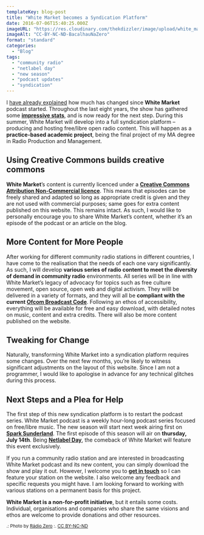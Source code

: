 ```yaml
---
templateKey: blog-post
title: "White Market becomes a Syndication Platform"
date: 2016-07-06T15:40:25.000Z
imageURL: "https://res.cloudinary.com/thekdizzler/image/upload/white_market/2016/07/CC-BY-NC-SA-BacalhauNaZero.jpg"
imageAlt: "CC-BY-NC-ND-BacalhauNaZero"
format: "standard"
categories:
  - "Blog"
tags:
  - "community radio"
  - "netlabel day"
  - "new season"
  - "podcast updates"
  - "syndication"
---
```

I [have already explained](http://www.whitemarketpodcast.co.uk/blog/2016/03/22/happy-birthday-white-market/) how much has changed since **White Market** podcast started. Throughout the last eight years, the show has gathered some [**impressive stats**](http://www.whitemarketpodcast.co.uk/wp-content/uploads/2016/07/White-Market-Stats-Syndication-Web.pdf), and is now ready for the next step. During this summer, White Market will develop into a full syndication platform – producing and hosting free/libre open radio content. This will happen as a **practice-based academic project**, being the final project of my MA degree in Radio Production and Management.

Using Creative Commons builds creative commons
----------------------------------------------

**White Market**’s content is currently licenced under a [**Creative Commons Attribution Non-Commercial licence**](http://creativecommons.org/licenses/by-nc/4.0/). This means that episodes can be freely shared and adapted so long as appropriate credit is given and they are not used with commercial purposes; same goes for extra content published on this website. This remains intact. As such, I would like to personally encourage you to share White Market’s content, whether it’s an episode of the podcast or an article on the blog.

More Content for More People
----------------------------

After working for different community radio stations in different countries, I have come to the realisation that the needs of each one vary significantly. As such, I will develop **various series of radio content to meet the diversity of demand in community radio** environments. All series will be in line with White Market’s legacy of advocacy for topics such as free culture movement, open source, open web and digital activism. They willl be delivered in a variety of formats, and they will all be **compliant with the current [Ofcom Broadcast Code](http://stakeholders.ofcom.org.uk/broadcasting/broadcast-codes/broadcast-code/)**. Following an ethos of accessibility, everything will be available for free and easy download, with detailed notes on music, content and extra credits. There will also be more content published on the website.

Tweaking for Change
-------------------

Naturally, transforming White Market into a syndication platform requires some changes. Over the next few months, you’re likely to witness significant adjustments on the layout of this website. Since I am not a programmer, I would like to apologise in advance for any technical glitches during this process.

Next Steps and a Plea for Help
------------------------------

The first step of this new syndication platform is to restart the podcast series. White Market podcast is a weekly hour-long podcast series focused on free/libre music. The new season will start next week airing first on [**Spark Sunderland**](http://www.sparksunderland.com). The first episode of this season will air on **thursday, July 14th**. Being **[Netlabel Day](http://netlabelday.blogspot.co.uk/p/home.html)**, the comeback of White Market will feature this event exclusively.

If you run a community radio station and are interested in broadcasting White Market podcast and its new content, you can simply download the show and play it out. However, I welcome you to **[get in touch](mailto:whitemarketpodcast@gmail.com)** so I can feature your station on the website. I also welcome any feedback and specific requests you might have. I am looking forward to working with various stations on a permanent basis for this project.

**White Market is a non-for-profit initiative**, but it entails some costs. Individual, organisations and companies who share the same visions and ethos are welcome to provide donations and other resources.

<small>.: Photo by <a href="https://www.flickr.com/photos/radiozero/6959494285/" target="blank">Rádio Zero</a> :. <a href="https://creativecommons.org/licenses/by-nc-nd/2.0/" target="blank">CC BY-NC-ND</a></small>